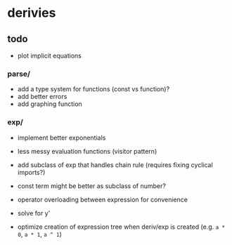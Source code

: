 # derivies

## todo

* plot implicit equations

### parse/

* add a type system for functions (const vs function)?
* add better errors
* add graphing function

### exp/

* implement better exponentials

* less messy evaluation functions (visitor pattern)
* add subclass of exp that handles chain rule (requires fixing cyclical imports?)

* const term might be better as subclass of number?
* operator overloading between expression for convenience

* solve for y'
* optimize creation of expression tree when deriv/exp is created (e.g. `a * 0`, `a * 1`, `a ^ 1`)
